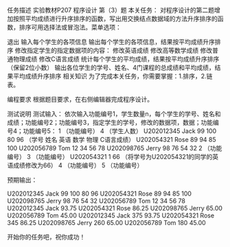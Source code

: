 任务描述
实验教材P207 程序设计 第（3）题
本关任务：
对程序设计的第二题增加按照平均成绩进行升序排序的函数，写出用交换结点数据域的方法升序排序的函数，排序可用选择法或冒泡法。菜单选项：

退出
输入每个学生的各项信息
输出每个学生的各项信息，结果按平均成绩升序排序
修改指定学生的指定数据项的内容：
修改英语成绩
修改高等数学成绩
修改普通物理成绩
修改C语言成绩
统计每个学生的平均成绩，结果按平均成绩升序排序（保留2位小数）
输出各位学生的学号、姓名、4门课程的总成绩和平均成绩，结果平均成绩升序排序
相关知识
为了完成本关任务，你需要掌握：1.排序，2.链表。

编程要求
根据题目要求，在右侧编辑器完成程序设计。

测试说明
测试输入：
依次输入功能编号1，学生数量n，每个学生的学号、姓名和成绩；功能编号2；功能编号3，指定学生的学号，修改的数据项，数据；功能编号4；功能编号5：
1    （功能编号）
4    （学生人数）
U202012345 Jack 99 100 80 96    （学号 姓名 英语 数学 物理 C语言成绩）
U202054321 Rose 89 94 85 100
U202056789 Tom 12 34 56 78
U202098765 Jerry 98 76 54 32
2    （功能编号）
3    （功能编号）
U202054321 1 66    （将学号为U202054321的同学的英语成绩修改为66）
4    （功能编号）
5    （功能编号）

预期输出：

U202012345 Jack 99 100 80 96
U202054321 Rose 89 94 85 100
U202098765 Jerry 98 76 54 32
U202056789 Tom 12 34 56 78
U202012345 Jack 93.75
U202054321 Rose 86.25
U202098765 Jerry 65.00
U202056789 Tom 45.00
U202012345 Jack 375 93.75
U202054321 Rose 345 86.25
U202098765 Jerry 260 65.00
U202056789 Tom 180 45.00

开始你的任务吧，祝你成功！